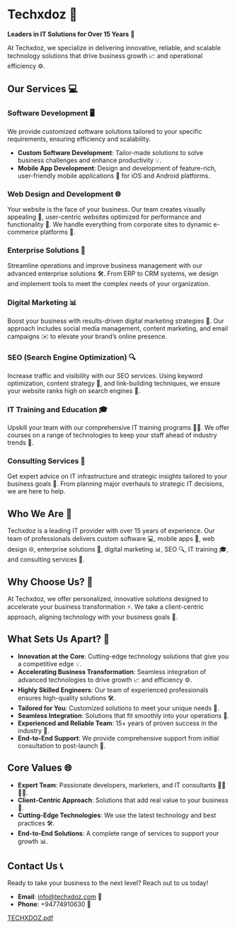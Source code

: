 # Techxdoz 🚀

**Leaders in IT Solutions for Over 15 Years** 💼

At Techxdoz, we specialize in delivering innovative, reliable, and scalable technology solutions that drive business growth 📈 and operational efficiency ⚙️.

## Our Services 💻

### Software Development 🖥️
We provide customized software solutions tailored to your specific requirements, ensuring efficiency and scalability.
- **Custom Software Development**: Tailor-made solutions to solve business challenges and enhance productivity 💡.
- **Mobile App Development**: Design and development of feature-rich, user-friendly mobile applications 📱 for iOS and Android platforms.

### Web Design and Development 🌐
Your website is the face of your business. Our team creates visually appealing 🎨, user-centric websites optimized for performance and functionality 🚀. We handle everything from corporate sites to dynamic e-commerce platforms 🛒.

### Enterprise Solutions 🏢
Streamline operations and improve business management with our advanced enterprise solutions 🛠️. From ERP to CRM systems, we design and implement tools to meet the complex needs of your organization.

### Digital Marketing 📊
Boost your business with results-driven digital marketing strategies 📣. Our approach includes social media management, content marketing, and email campaigns ✉️ to elevate your brand’s online presence.

### SEO (Search Engine Optimization) 🔍
Increase traffic and visibility with our SEO services. Using keyword optimization, content strategy 📝, and link-building techniques, we ensure your website ranks high on search engines 🌟.

### IT Training and Education 🎓
Upskill your team with our comprehensive IT training programs 🧑‍💻. We offer courses on a range of technologies to keep your staff ahead of industry trends 🚀.

### Consulting Services 🧠
Get expert advice on IT infrastructure and strategic insights tailored to your business goals 🎯. From planning major overhauls to strategic IT decisions, we are here to help.

## Who We Are 🤝
Techxdoz is a leading IT provider with over 15 years of experience. Our team of professionals delivers custom software 💻, mobile apps 📱, web design 🌐, enterprise solutions 🏢, digital marketing 📊, SEO 🔍, IT training 🎓, and consulting services 🧠.

## Why Choose Us? 🤔
At Techxdoz, we offer personalized, innovative solutions designed to accelerate your business transformation ⚡. We take a client-centric approach, aligning technology with your business goals 🎯.

## What Sets Us Apart? 🌟
- **Innovation at the Core**: Cutting-edge technology solutions that give you a competitive edge 💡.
- **Accelerating Business Transformation**: Seamless integration of advanced technologies to drive growth 📈 and efficiency ⚙️.
- **Highly Skilled Engineers**: Our team of experienced professionals ensures high-quality solutions 🛠️.
- **Tailored for You**: Customized solutions to meet your unique needs 🎯.
- **Seamless Integration**: Solutions that fit smoothly into your operations 🔄.
- **Experienced and Reliable Team**: 15+ years of proven success in the industry 🏅.
- **End-to-End Support**: We provide comprehensive support from initial consultation to post-launch 💼.

## Core Values 🌐
- **Expert Team**: Passionate developers, marketers, and IT consultants 👩‍💻👨‍💻.
- **Client-Centric Approach**: Solutions that add real value to your business 💼.
- **Cutting-Edge Technologies**: We use the latest technology and best practices 🛠️.
- **End-to-End Solutions**: A complete range of services to support your growth 📊.

## Contact Us 📞
Ready to take your business to the next level? Reach out to us today!

- **Email**: [info@techxdoz.com](mailto:info@techxdoz.com) 📧
- **Phone**: +94774910630 📱

[TECHXDOZ.pdf](https://github.com/user-attachments/files/17373166/TECHXDOZ.pdf)
